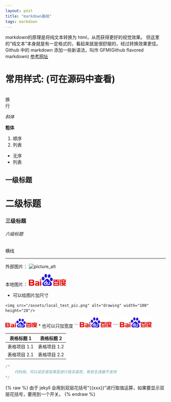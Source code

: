 ```yaml
---
layout: post
title: "markdown基础"
tags: markdown
---
```


*markdown*的原理是将纯文本转换为 html，从而获得更好的视觉效果。
但这里的“纯文本”本身就是有一定格式的，看起来就是很舒服的，经过转换效果更佳。  
Github 中的 markdown 添加一些新语法，叫作 GFM(Github flavored markdown)
[参考网址](http://daringfireball.net/projects/markdown)

# 常用样式: (可在源码中查看)

<br/>换<br/>行<br/>

_斜体_

**粗体**

1. 顺序
2. 列表

- 无序
- 列表

## 一级标题

# 二级标题

### 三级标题

###### 六级标题

横线

---

外部图片：
![picture_alt](https://ss0.bdstatic.com/5aV1bjqh_Q23odCf/static/superman/img/logo_top_86d58ae1.png)

本地图片：
![picture_alt](/assets/local_test_pic.png)

- 可以给图片加尺寸

```
<img src="/assets/local_test_pic.png" alt="drawing" width="100" height="28"/>
```

<img src="/assets/local_test_pic.png" alt="drawing" width="100" height="28"/>
* 也可以只加宽度
```
<img src="/assets/local_test_pic.png" alt="drawing" width="100"/>
````
<img src="/assets/local_test_pic.png" alt="drawing" width="100"/>

| 表格标题 1   | 表格标题 2   |
| ------------ | ------------ |
| 表格项目 1.1 | 表格项目 1.2 |
| 表格项目 2.1 | 表格项目 2.2 |

```C++
/*
	代码段，可以设定语言类型进行语法高亮，有些生成器不支持
*/
```

{% raw %}
由于 jekyll 会用到双层花括号"{{xxx}}"进行取值运算，如果要显示双层花括号，要用到一个开关。
{% endraw %}
